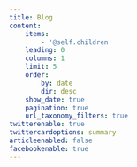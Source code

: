 ```yaml
---
title: Blog
content:
    items:
        - '@self.children'
    leading: 0
    columns: 1
    limit: 5
    order:
        by: date
        dir: desc
    show_date: true
    pagination: true
    url_taxonomy_filters: true
twitterenable: true
twittercardoptions: summary
articleenabled: false
facebookenable: true
---
```


